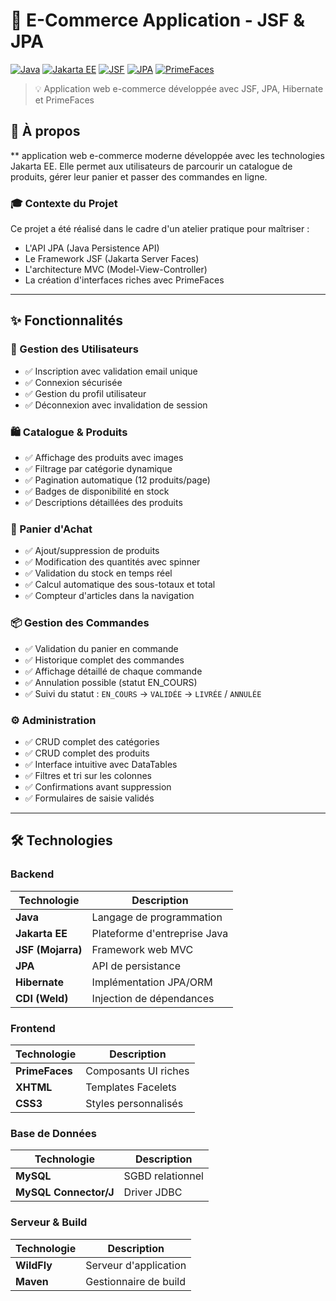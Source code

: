 # 🛒 E-Commerce Application - JSF & JPA

[![Java](https://img.shields.io/badge/Java-17-orange.svg)](https://www.oracle.com/java/)
[![Jakarta EE](https://img.shields.io/badge/Jakarta%20EE-10-blue.svg)](https://jakarta.ee/)
[![JSF](https://img.shields.io/badge/JSF-4.0-green.svg)](https://jakarta.ee/specifications/faces/)
[![JPA](https://img.shields.io/badge/JPA-3.0-red.svg)](https://jakarta.ee/specifications/persistence/)
[![PrimeFaces](https://img.shields.io/badge/PrimeFaces-15.0-yellow.svg)](https://www.primefaces.org/)


> 💡 Application web e-commerce  développée avec JSF, JPA, Hibernate et PrimeFaces


## 🎯 À propos

** application web e-commerce moderne développée avec les technologies Jakarta EE. Elle permet aux utilisateurs de parcourir un catalogue de produits, gérer leur panier et passer des commandes en ligne.

### 🎓 Contexte du Projet
Ce projet a été réalisé dans le cadre d'un atelier pratique pour maîtriser :
- L'API JPA (Java Persistence API)
- Le Framework JSF (Jakarta Server Faces)
- L'architecture MVC (Model-View-Controller)
- La création d'interfaces riches avec PrimeFaces

---

## ✨ Fonctionnalités

### 👤 Gestion des Utilisateurs
- ✅ Inscription avec validation email unique
- ✅ Connexion sécurisée
- ✅ Gestion du profil utilisateur
- ✅ Déconnexion avec invalidation de session

### 🛍️ Catalogue & Produits
- ✅ Affichage des produits avec images
- ✅ Filtrage par catégorie dynamique
- ✅ Pagination automatique (12 produits/page)
- ✅ Badges de disponibilité en stock
- ✅ Descriptions détaillées des produits

### 🛒 Panier d'Achat
- ✅ Ajout/suppression de produits
- ✅ Modification des quantités avec spinner
- ✅ Validation du stock en temps réel
- ✅ Calcul automatique des sous-totaux et total
- ✅ Compteur d'articles dans la navigation

### 📦 Gestion des Commandes
- ✅ Validation du panier en commande
- ✅ Historique complet des commandes
- ✅ Affichage détaillé de chaque commande
- ✅ Annulation possible (statut EN_COURS)
- ✅ Suivi du statut : `EN_COURS` → `VALIDÉE` → `LIVRÉE` / `ANNULÉE`

### ⚙️ Administration
- ✅ CRUD complet des catégories
- ✅ CRUD complet des produits
- ✅ Interface intuitive avec DataTables
- ✅ Filtres et tri sur les colonnes
- ✅ Confirmations avant suppression
- ✅ Formulaires de saisie validés

---

## 🛠️ Technologies

### Backend
| Technologie | Description |
|-------------|-------------|
| **Java** | Langage de programmation |
| **Jakarta EE** |  Plateforme d'entreprise Java |
| **JSF (Mojarra)** | Framework web MVC |
| **JPA** | API de persistance |
| **Hibernate** |  Implémentation JPA/ORM |
| **CDI (Weld)** | Injection de dépendances |

### Frontend
| Technologie |Description |
|-------------|-------------|
| **PrimeFaces** | Composants UI riches |
| **XHTML** |  Templates Facelets |
| **CSS3** | Styles personnalisés |


### Base de Données
| Technologie | Description |
|-------------|-------------|
| **MySQL** |SGBD relationnel |
| **MySQL Connector/J** |Driver JDBC |

### Serveur & Build
| Technologie | Description |
|-------------|-------------|
| **WildFly** |  Serveur d'application |
| **Maven** | Gestionnaire de build |

